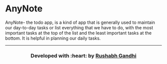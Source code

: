 # AnyNote
AnyNote- the todo app, is a kind of app that is generally used to maintain our day-to-day tasks or list everything that we have to do, with the most important tasks at the top of the list and the least important tasks at the bottom. It is helpful in planning our daily tasks.
<hr>
<h3 align="center"><b>Developed with :heart: by <a href="https://github.com/rushabhgandhi13">Rushabh Gandhi</a>
